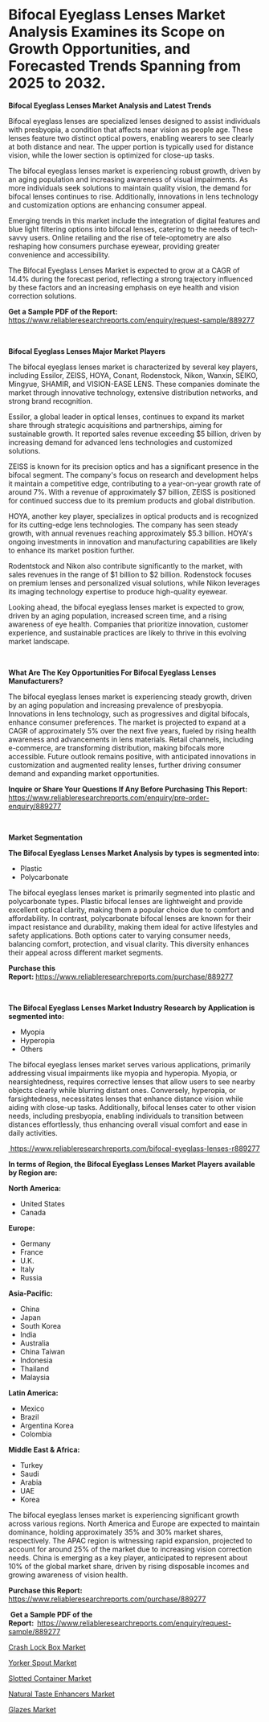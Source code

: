 <p><h1>Bifocal Eyeglass Lenses Market Analysis Examines its Scope on Growth Opportunities, and Forecasted Trends Spanning from 2025 to 2032.</h1></p><p><strong>Bifocal Eyeglass Lenses Market Analysis and Latest Trends</strong></p>
<p><p>Bifocal eyeglass lenses are specialized lenses designed to assist individuals with presbyopia, a condition that affects near vision as people age. These lenses feature two distinct optical powers, enabling wearers to see clearly at both distance and near. The upper portion is typically used for distance vision, while the lower section is optimized for close-up tasks.</p><p>The bifocal eyeglass lenses market is experiencing robust growth, driven by an aging population and increasing awareness of visual impairments. As more individuals seek solutions to maintain quality vision, the demand for bifocal lenses continues to rise. Additionally, innovations in lens technology and customization options are enhancing consumer appeal.</p><p>Emerging trends in this market include the integration of digital features and blue light filtering options into bifocal lenses, catering to the needs of tech-savvy users. Online retailing and the rise of tele-optometry are also reshaping how consumers purchase eyewear, providing greater convenience and accessibility. </p><p>The Bifocal Eyeglass Lenses Market is expected to grow at a CAGR of 14.4% during the forecast period, reflecting a strong trajectory influenced by these factors and an increasing emphasis on eye health and vision correction solutions.</p></p>
<p><strong>Get a Sample PDF of the Report:&nbsp;</strong> <a href="https://www.reliableresearchreports.com/enquiry/request-sample/889277?utm_campaign=37&utm_medium=2&utm_source=Github&utm_content=ia&utm_term=04042025&utm_id=bifocal-eyeglass-lenses">https://www.reliableresearchreports.com/enquiry/request-sample/889277</a></p>
<p>&nbsp;</p>
<p><strong>Bifocal Eyeglass Lenses Major Market Players</strong></p>
<p><p>The bifocal eyeglass lenses market is characterized by several key players, including Essilor, ZEISS, HOYA, Conant, Rodenstock, Nikon, Wanxin, SEIKO, Mingyue, SHAMIR, and VISION-EASE LENS. These companies dominate the market through innovative technology, extensive distribution networks, and strong brand recognition.</p><p>Essilor, a global leader in optical lenses, continues to expand its market share through strategic acquisitions and partnerships, aiming for sustainable growth. It reported sales revenue exceeding $5 billion, driven by increasing demand for advanced lens technologies and customized solutions.</p><p>ZEISS is known for its precision optics and has a significant presence in the bifocal segment. The company's focus on research and development helps it maintain a competitive edge, contributing to a year-on-year growth rate of around 7%. With a revenue of approximately $7 billion, ZEISS is positioned for continued success due to its premium products and global distribution.</p><p>HOYA, another key player, specializes in optical products and is recognized for its cutting-edge lens technologies. The company has seen steady growth, with annual revenues reaching approximately $5.3 billion. HOYA's ongoing investments in innovation and manufacturing capabilities are likely to enhance its market position further.</p><p>Rodentstock and Nikon also contribute significantly to the market, with sales revenues in the range of $1 billion to $2 billion. Rodenstock focuses on premium lenses and personalized visual solutions, while Nikon leverages its imaging technology expertise to produce high-quality eyewear.</p><p>Looking ahead, the bifocal eyeglass lenses market is expected to grow, driven by an aging population, increased screen time, and a rising awareness of eye health. Companies that prioritize innovation, customer experience, and sustainable practices are likely to thrive in this evolving market landscape.</p></p>
<p>&nbsp;</p>
<p><strong>What Are The Key Opportunities For Bifocal Eyeglass Lenses Manufacturers?</strong></p>
<p><p>The bifocal eyeglass lenses market is experiencing steady growth, driven by an aging population and increasing prevalence of presbyopia. Innovations in lens technology, such as progressives and digital bifocals, enhance consumer preferences. The market is projected to expand at a CAGR of approximately 5% over the next five years, fueled by rising health awareness and advancements in lens materials. Retail channels, including e-commerce, are transforming distribution, making bifocals more accessible. Future outlook remains positive, with anticipated innovations in customization and augmented reality lenses, further driving consumer demand and expanding market opportunities.</p></p>
<p><strong>Inquire or Share Your Questions If Any Before Purchasing This Report:</strong> <a href="https://www.reliableresearchreports.com/enquiry/pre-order-enquiry/889277?utm_campaign=37&utm_medium=2&utm_source=Github&utm_content=ia&utm_term=04042025&utm_id=bifocal-eyeglass-lenses">https://www.reliableresearchreports.com/enquiry/pre-order-enquiry/889277</a></p>
<p>&nbsp;</p>
<p><strong>Market Segmentation</strong></p>
<p><strong>The Bifocal Eyeglass Lenses Market Analysis by types is segmented into:</strong></p>
<p><ul><li>Plastic</li><li>Polycarbonate</li></ul></p>
<p><p>The bifocal eyeglass lenses market is primarily segmented into plastic and polycarbonate types. Plastic bifocal lenses are lightweight and provide excellent optical clarity, making them a popular choice due to comfort and affordability. In contrast, polycarbonate bifocal lenses are known for their impact resistance and durability, making them ideal for active lifestyles and safety applications. Both options cater to varying consumer needs, balancing comfort, protection, and visual clarity. This diversity enhances their appeal across different market segments.</p></p>
<p><strong>Purchase this Report:&nbsp;</strong><a href="https://www.reliableresearchreports.com/purchase/889277?utm_campaign=37&utm_medium=2&utm_source=Github&utm_content=ia&utm_term=04042025&utm_id=bifocal-eyeglass-lenses">https://www.reliableresearchreports.com/purchase/889277</a></p>
<p>&nbsp;</p>
<p><strong>The Bifocal Eyeglass Lenses Market Industry Research by Application is segmented into:</strong></p>
<p><ul><li>Myopia</li><li>Hyperopia</li><li>Others</li></ul></p>
<p><p>The bifocal eyeglass lenses market serves various applications, primarily addressing visual impairments like myopia and hyperopia. Myopia, or nearsightedness, requires corrective lenses that allow users to see nearby objects clearly while blurring distant ones. Conversely, hyperopia, or farsightedness, necessitates lenses that enhance distance vision while aiding with close-up tasks. Additionally, bifocal lenses cater to other vision needs, including presbyopia, enabling individuals to transition between distances effortlessly, thus enhancing overall visual comfort and ease in daily activities.</p></p>
<p><a href="https://www.reliableresearchreports.com/bifocal-eyeglass-lenses-r889277?utm_campaign=37&utm_medium=2&utm_source=Github&utm_content=ia&utm_term=04042025&utm_id=bifocal-eyeglass-lenses">&nbsp;https://www.reliableresearchreports.com/bifocal-eyeglass-lenses-r889277</a></p>
<p><strong>In terms of Region, the Bifocal Eyeglass Lenses Market Players available by Region are:</strong></p>
<p>
    <p> <strong> North America: </strong>
        <ul>
            <li>United States</li>
            <li>Canada</li>
        </ul>
        </p> 
    <p> <strong> Europe: </strong>
        <ul>
            <li>Germany</li>
            <li>France</li>
            <li>U.K.</li>
            <li>Italy</li>
            <li>Russia</li>
        </ul>
        </p> 
    <p> <strong> Asia-Pacific: </strong>
        <ul>
            <li>China</li>
            <li>Japan</li>
            <li>South Korea</li>
            <li>India</li>
            <li>Australia</li>
            <li>China Taiwan</li>
            <li>Indonesia</li>
            <li>Thailand</li>
            <li>Malaysia</li>
        </ul>
        </p> 
    <p> <strong> Latin America: </strong>
        <ul>
            <li>Mexico</li>
            <li>Brazil</li>
            <li>Argentina Korea</li>
            <li>Colombia</li>
        </ul>
        </p> 
    <p> <strong> Middle East & Africa: </strong>
        <ul>
            <li>Turkey</li>
            <li>Saudi</li>
            <li>Arabia</li>
            <li>UAE</li>
            <li>Korea</li>
        </ul>
    </p>
    </p>
<p><p>The bifocal eyeglass lenses market is experiencing significant growth across various regions. North America and Europe are expected to maintain dominance, holding approximately 35% and 30% market shares, respectively. The APAC region is witnessing rapid expansion, projected to account for around 25% of the market due to increasing vision correction needs. China is emerging as a key player, anticipated to represent about 10% of the global market share, driven by rising disposable incomes and growing awareness of vision health.</p></p>
<p><strong>Purchase this Report: </strong><a href="https://www.reliableresearchreports.com/purchase/889277?utm_campaign=37&utm_medium=2&utm_source=Github&utm_content=ia&utm_term=04042025&utm_id=bifocal-eyeglass-lenses">https://www.reliableresearchreports.com/purchase/889277</a></p>
<p>&nbsp;<strong>Get a Sample PDF of the Report:&nbsp;&nbsp;</strong><a href="https://www.reliableresearchreports.com/enquiry/request-sample/889277?utm_campaign=37&utm_medium=2&utm_source=Github&utm_content=ia&utm_term=04042025&utm_id=bifocal-eyeglass-lenses">https://www.reliableresearchreports.com/enquiry/request-sample/889277</a></p>
<p><strong></strong></p>
<p><p><a href="https://github.com/tineamonaya/Market-Research-Report-List-1/blob/main/crash-lock-box-market.md?utm_campaign=37&utm_medium=2&utm_source=Github&utm_content=ia&utm_term=04042025&utm_id=bifocal-eyeglass-lenses">Crash Lock Box Market</a></p><p><a href="https://github.com/dukawashviro/Market-Research-Report-List-1/blob/main/yorker-spout-market.md?utm_campaign=37&utm_medium=2&utm_source=Github&utm_content=ia&utm_term=04042025&utm_id=bifocal-eyeglass-lenses">Yorker Spout Market</a></p><p><a href="https://github.com/rembaentin6f/Market-Research-Report-List-1/blob/main/slotted-container-market.md?utm_campaign=37&utm_medium=2&utm_source=Github&utm_content=ia&utm_term=04042025&utm_id=bifocal-eyeglass-lenses">Slotted Container Market</a></p><p><a href="https://github.com/koopalujale2/Market-Research-Report-List-1/blob/main/natural-taste-enhancers-market.md?utm_campaign=37&utm_medium=2&utm_source=Github&utm_content=ia&utm_term=04042025&utm_id=bifocal-eyeglass-lenses">Natural Taste Enhancers Market</a></p><p><a href="https://github.com/molayrabeta/Market-Research-Report-List-1/blob/main/glazes-market.md?utm_campaign=37&utm_medium=2&utm_source=Github&utm_content=ia&utm_term=04042025&utm_id=bifocal-eyeglass-lenses">Glazes Market</a></p></p>